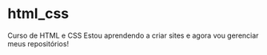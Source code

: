 # html_css
 Curso de HTML e CSS
 Estou aprendendo a criar sites e agora vou gerenciar meus repositórios!
